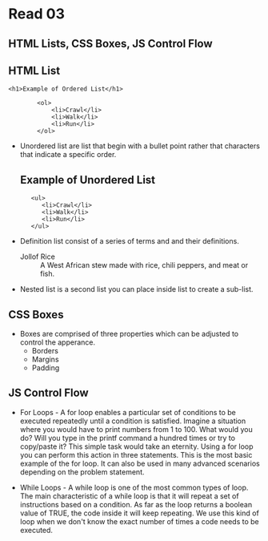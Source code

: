 # Read 03 #
## HTML Lists, CSS Boxes, JS Control Flow ##

## HTML List ##

    <h1>Example of Ordered List</h1>
    
            <ol>
                <li>Crawl</li>
                <li>Walk</li>
                <li>Run</li>
            </ol>

* Unordered list are list that begin with a bullet point rather that characters that indicate a specific order.
   
    <h2>Example of Unordered List</h2>

         <ul>
            <li>Crawl</li>
            <li>Walk</li>
            <li>Run</li>
         </ul>

* Definition list consist of a series of terms and and their definitions.

    <dl>
        <dt>Jollof Rice</dt>
        <dd>A West African stew made with rice, chili peppers, and meat or fish.</dt>
    </dl>

* Nested list is a second list you can place inside list to create a sub-list.


## CSS Boxes ##

* Boxes are comprised of three properties which can be adjusted to control the apperance.
    - Borders
    - Margins
    - Padding

  
## JS Control Flow ##
  
* For Loops - A for loop enables a particular set of conditions to be executed repeatedly until a condition is satisfied. Imagine a situation where you would have to print numbers from 1 to 100. What would you do? Will you type in the printf command a hundred times or try to copy/paste it? This simple task would take an eternity. Using a for loop you can perform this action in three statements. This is the most basic example of the for loop. It can also be used in many advanced scenarios depending on the problem statement.

* While Loops - A while loop is one of the most common types of loop. The main characteristic of a while loop is that it will repeat a set of instructions based on a condition. As far as the loop returns a boolean value of TRUE, the code inside it will keep repeating. We use this kind of loop when we don't know the exact number of times a code needs to be executed.
  
 
